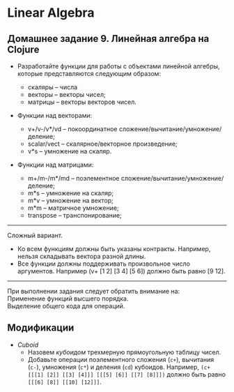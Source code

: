 # Linear Algebra

## Домашнее задание 9. Линейная алгебра на Clojure

* Разработайте функции для работы с объектами линейной алгебры, которые представляются следующим образом:
  + скаляры – числа
  + векторы – векторы чисел;
  + матрицы – векторы векторов чисел.
  
* Функции над векторами:
  - v+/v-/v*/vd – покоординатное сложение/вычитание/умножение/деление;
  - scalar/vect – скалярное/векторное произведение;
  - v*s – умножение на скаляр.
  
* Функции над матрицами:
  - m+/m-/m*/md – поэлементное сложение/вычитание/умножение/деление;
  - m*s – умножение на скаляр;
  - m*v – умножение на вектор;
  - m*m – матричное умножение;
  - transpose – транспонирование;

---

Сложный вариант.
* Ко всем функциям должны быть указаны контракты. Например, нельзя складывать вектора разной длины.
* Все функции должны поддерживать произвольное число аргументов. Например (v+ [1 2] [3 4] [5 6]) должно быть равно [9 12].

---

При выполнении задания следует обратить внимание на:\
Применение функций высшего порядка.\
Выделение общего кода для операций.

## Модификации
 * *Cuboid*
    * Назовем _кубоидом_ трехмерную прямоугольную таблицу чисел.
    * Добавьте операции поэлементного 
        сложения (`c+`), вычитания (`c-`), умножения (`c*`) и деления (`cd`) 
        кубоидов.
        Например, `(с+ [[[1] [2]] [[3] [4]]] [[[5] [6]] [[7] [8]]])` 
        должно быть равно `[[[6] [8]] [[10] [12]]]`.
